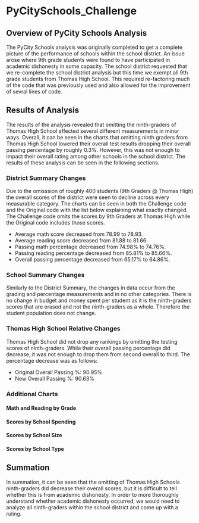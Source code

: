 # PyCitySchools_Challenge
## Overview of PyCity Schools Analysis
The PyCity Schools analysis was originally completed to get a complete picture of the performance of schools within the school district. An issue arose where 9th grade students were found to have participated in academic dishonesty in some capacity. The school district requested that we re-complete the school district analysis but this time we exempt all 9th grade students from Thomas High School. This required re-factoring much of the code that was previously used and also allowed for the improvement of sevral lines of code. 
## Results of Analysis
The results of the analysis revealed that omitting the ninth-graders of Thomas High School affected several different measurements in minor ways. Overall, it can be seen in the charts that omitting ninth graders from Thomas High School lowered their overall test results dropping their overall passing percentage by roughly 0.3%. However, this was not enough to impact their overall rating among other schools in the school district. The results of these analysis can be seen in the following sections. 
### District Summary Changes
Due to the omisssion of roughly 400 students (9th Graders @ Thomas High) the overall scores of the district were seen to decline across every measurable category. The charts can be seen in both the Challenge code and the Original code with the list below explaining what exactly changed. The Challenge code omits the scores by 9th Graders at Thomas High while the Original code includes those scores. 
- Average math score decreased from 78.99 to 78.93.
- Average reading score decreased from 81.88 to 81.66.
- Passing math percentage decreased from 74.98% to 74.76%.
- Passing reading percentage decreased from 85.81% to 85.66%.
- Overall passing percentage decreased from 65.17% to 64.86%.
### School Summary Changes
Similarly to the District Summary, the changes in data occur from the grading and percentage measurements and in no other categories. There is no change in budget and money spent per student as it is the ninth-graders scores that are erased and not the ninth-graders as a whole. Therefore the student population does not change. 
### Thomas High School Relative Changes
Thomas High School did not drop any rankings by omitting the testing scores of ninth-graders. While their overall passing percentage did decrease, it was not enough to drop them from second overall to third. The percentage decrease was as follows:
- Original Overall Passing %: 90.95%
- New Overall Passing %: 90.63%
### Additional Charts
#### Math and Reading by Grade
#### Scores by School Spending
#### Scores by School Size
#### Scores by School Type
## Summation
In summation, it can be seen that the omitting of Thomas High Schools ninth-graders did decrease their overall scores, but it is difficult to tell whether this is from academic dishonesty. In order to more thoroughly understand whether academic dishonesty occurred, we would need to analyze all ninth-graders within the school district and come up with a ruling. 
